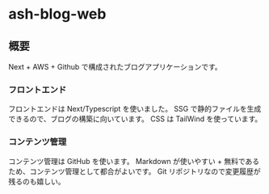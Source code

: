 # ash-blog-web

## 概要

Next + AWS + Github で構成されたブログアプリケーションです。

### フロントエンド

フロントエンドは Next/Typescript を使いました。
SSG で静的ファイルを生成できるので、ブログの構築に向いています。
CSS は TailWind を使っています。

### コンテンツ管理

コンテンツ管理は GitHub を使います。
Markdown が使いやすい + 無料であるため、コンテンツ管理として都合がよいです。
Git リポジトリなので変更履歴が残るのも嬉しい。

